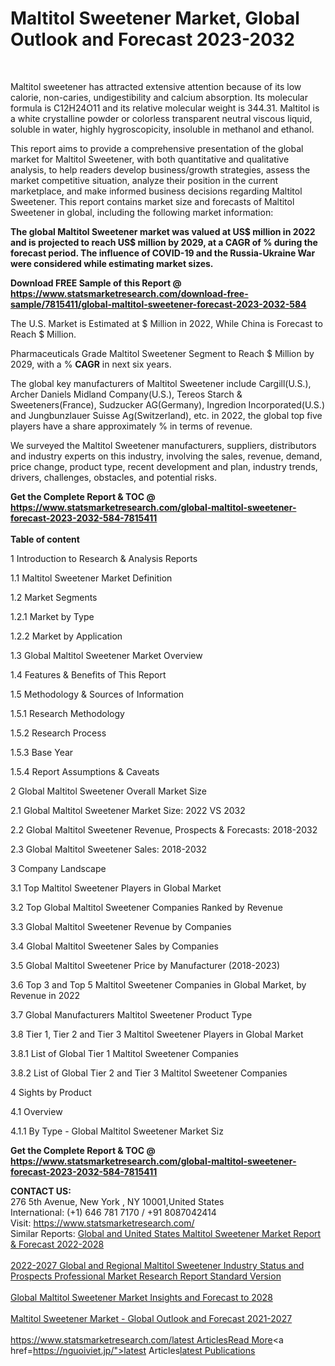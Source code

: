 <h1>Maltitol Sweetener Market, Global Outlook and Forecast 2023-2032</h1><br/><p>Maltitol sweetener has attracted extensive attention because of its low calorie, non-caries, undigestibility and calcium absorption. Its molecular formula is C12H24O11 and its relative molecular weight is 344.31. Maltitol is a white crystalline powder or colorless transparent neutral viscous liquid, soluble in water, highly hygroscopicity, insoluble in methanol and ethanol.</p><p>This report aims to provide a comprehensive presentation of the global market for Maltitol Sweetener, with both quantitative and qualitative analysis, to help readers develop business/growth strategies, assess the market competitive situation, analyze their position in the current marketplace, and make informed business decisions regarding Maltitol Sweetener. This report contains market size and forecasts of Maltitol Sweetener in global, including the following market information:</p><p><strong>The global Maltitol Sweetener market was valued at US$ million in 2022 and is projected to reach US$ million by 2029, at a <strong>CAGR</strong> of % during the forecast period. The influence of COVID-19 and the Russia-Ukraine War were considered while estimating market sizes.</strong></p><p><strong>Download FREE Sample of this Report @ <a href="https://www.statsmarketresearch.com/download-free-sample/7815411/global-maltitol-sweetener-forecast-2023-2032-584">https://www.statsmarketresearch.com/download-free-sample/7815411/global-maltitol-sweetener-forecast-2023-2032-584</a></strong></p><p>The U.S. Market is Estimated at $ Million in 2022, While China is Forecast to Reach $ Million.</p><p>Pharmaceuticals Grade Maltitol Sweetener Segment to Reach $ Million by 2029, with a % <strong>CAGR</strong> in next six years.</p><p>The global key manufacturers of Maltitol Sweetener include Cargill(U.S.), Archer Daniels Midland Company(U.S.), Tereos Starch & Sweeteners(France), Sudzucker AG(Germany), Ingredion Incorporated(U.S.) and Jungbunzlauer Suisse Ag(Switzerland), etc. in 2022, the global top five players have a share approximately % in terms of revenue.</p><p>We surveyed the Maltitol Sweetener manufacturers, suppliers, distributors and industry experts on this industry, involving the sales, revenue, demand, price change, product type, recent development and plan, industry trends, drivers, challenges, obstacles, and potential risks.</p><div><b>Get the Complete Report & TOC @ <a href="https://www.statsmarketresearch.com/global-maltitol-sweetener-forecast-2023-2032-584-7815411">https://www.statsmarketresearch.com/global-maltitol-sweetener-forecast-2023-2032-584-7815411</a></b></div><br><b>Table of content</b><p>1 Introduction to Research & Analysis Reports<br />
 
  1.1 Maltitol Sweetener Market Definition<br />
 
  1.2 Market Segments<br />
 
  1.2.1 Market by Type<br />
 
  1.2.2 Market by Application<br />
 
  1.3 Global Maltitol Sweetener Market Overview<br />
 
  1.4 Features & Benefits of This Report<br />
 
  1.5 Methodology & Sources of Information<br />
 
  1.5.1 Research Methodology<br />
 
  1.5.2 Research Process<br />
 
  1.5.3 Base Year<br />
 
  1.5.4 Report Assumptions & Caveats<br />
 
 2 Global Maltitol Sweetener Overall Market Size<br />
 
  2.1 Global Maltitol Sweetener Market Size: 2022 VS 2032<br />
 
  2.2 Global Maltitol Sweetener Revenue, Prospects & Forecasts: 2018-2032<br />
 
  2.3 Global Maltitol Sweetener Sales: 2018-2032<br />
 
 3 Company Landscape<br />
 
  3.1 Top Maltitol Sweetener Players in Global Market<br />
 
  3.2 Top Global Maltitol Sweetener Companies Ranked by Revenue<br />
 
  3.3 Global Maltitol Sweetener Revenue by Companies<br />
 
  3.4 Global Maltitol Sweetener Sales by Companies<br />
 
  3.5 Global Maltitol Sweetener Price by Manufacturer (2018-2023)<br />
 
  3.6 Top 3 and Top 5 Maltitol Sweetener Companies in Global Market, by Revenue in 2022<br />
 
  3.7 Global Manufacturers Maltitol Sweetener Product Type<br />
 
  3.8 Tier 1, Tier 2 and Tier 3 Maltitol Sweetener Players in Global Market<br />
 
  3.8.1 List of Global Tier 1 Maltitol Sweetener Companies<br />
 
  3.8.2 List of Global Tier 2 and Tier 3 Maltitol Sweetener Companies<br />
 
 4 Sights by Product<br />
 
  4.1 Overview<br />
 
  4.1.1 By Type - Global Maltitol Sweetener Market Siz<br><div><b>Get the Complete Report & TOC @ <a href="https://www.statsmarketresearch.com/global-maltitol-sweetener-forecast-2023-2032-584-7815411">https://www.statsmarketresearch.com/global-maltitol-sweetener-forecast-2023-2032-584-7815411</a></b></div></p> <b>CONTACT US:</b><br>276 5th Avenue, New York , NY 10001,United States<br>International: (+1) 646 781 7170 / +91 8087042414<br>Visit: <a href="https://www.statsmarketresearch.com/">https://www.statsmarketresearch.com/</a><br>Similar Reports: <a href="https://www.statsmarketresearch.com/global-maltitol-sweetener-forecast-2023-2032-584-7815411">Global and United States Maltitol Sweetener Market Report & Forecast 2022-2028</a><br/><br/><a href="https://www.statsmarketresearch.com/global-maltitol-sweetener-forecast-2023-2032-584-7815411">2022-2027 Global and Regional Maltitol Sweetener Industry Status and Prospects Professional Market Research Report Standard Version</a><br/><br/><a href="https://www.statsmarketresearch.com/global-maltitol-sweetener-forecast-2023-2032-584-7815411">Global Maltitol Sweetener Market Insights and Forecast to 2028</a><br/><br/><a href="https://www.statsmarketresearch.com/global-maltitol-sweetener-forecast-2023-2032-584-7815411">Maltitol Sweetener Market - Global Outlook and Forecast 2021-2027</a><br/><br/><a href="https://gyeongbokgung.com">https://www.statsmarketresearch.com/</a><a href="https://hallyeomaritime.com">latest Articles</a><a href="https://jingwansa.com">Read More</a><a href=https://nguoiviet.jp/">latest Articles</a><a href="https://www.intelmarketresearch.com/">latest Publications</a>